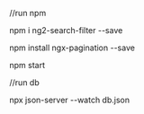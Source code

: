 //run npm


npm i ng2-search-filter --save



npm install ngx-pagination --save


npm start

//run db





npx json-server --watch db.json
